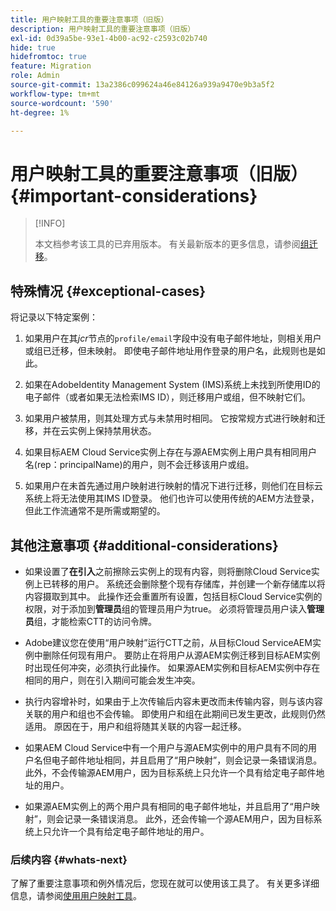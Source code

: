 ```yaml
---
title: 用户映射工具的重要注意事项（旧版）
description: 用户映射工具的重要注意事项（旧版）
exl-id: 0d39a5be-93e1-4b00-ac92-c2593c02b740
hide: true
hidefromtoc: true
feature: Migration
role: Admin
source-git-commit: 13a2386c099624a46e84126a939a9470e9b3a5f2
workflow-type: tm+mt
source-wordcount: '590'
ht-degree: 1%

---
```


# 用户映射工具的重要注意事项（旧版） {#important-considerations}

>[!INFO]
>
>本文档参考该工具的已弃用版本。 有关最新版本的更多信息，请参阅[组迁移](/help/journey-migration/content-transfer-tool/using-content-transfer-tool/group-migration.md)。

## 特殊情况 {#exceptional-cases}

将记录以下特定案例：

1. 如果用户在其&#x200B;*jcr*&#x200B;节点的`profile/email`字段中没有电子邮件地址，则相关用户或组已迁移，但未映射。 即使电子邮件地址用作登录的用户名，此规则也是如此。

1. 如果在AdobeIdentity Management System (IMS)系统上未找到所使用ID的电子邮件（或者如果无法检索IMS ID），则迁移用户或组，但不映射它们。

1. 如果用户被禁用，则其处理方式与未禁用时相同。 它按常规方式进行映射和迁移，并在云实例上保持禁用状态。

1. 如果目标AEM Cloud Service实例上存在与源AEM实例上用户具有相同用户名(rep：principalName)的用户，则不会迁移该用户或组。

1. 如果用户在未首先通过用户映射进行映射的情况下进行迁移，则他们在目标云系统上将无法使用其IMS ID登录。 他们也许可以使用传统的AEM方法登录，但此工作流通常不是所需或期望的。

## 其他注意事项 {#additional-considerations}

* 如果设置了&#x200B;**在引入**&#x200B;之前擦除云实例上的现有内容，则将删除Cloud Service实例上已转移的用户。 系统还会删除整个现有存储库，并创建一个新存储库以将内容摄取到其中。 此操作还会重置所有设置，包括目标Cloud Service实例的权限，对于添加到&#x200B;**管理员**&#x200B;组的管理员用户为true。 必须将管理员用户读入&#x200B;**管理员**&#x200B;组，才能检索CTT的访问令牌。

* Adobe建议您在使用“用户映射”运行CTT之前，从目标Cloud ServiceAEM实例中删除任何现有用户。 要防止在将用户从源AEM实例迁移到目标AEM实例时出现任何冲突，必须执行此操作。 如果源AEM实例和目标AEM实例中存在相同的用户，则在引入期间可能会发生冲突。

* 执行内容增补时，如果由于上次传输后内容未更改而未传输内容，则与该内容关联的用户和组也不会传输。 即使用户和组在此期间已发生更改，此规则仍然适用。 原因在于，用户和组将随其关联的内容一起迁移。

* 如果AEM Cloud Service中有一个用户与源AEM实例中的用户具有不同的用户名但电子邮件地址相同，并且启用了“用户映射”，则会记录一条错误消息。 此外，不会传输源AEM用户，因为目标系统上只允许一个具有给定电子邮件地址的用户。

* 如果源AEM实例上的两个用户具有相同的电子邮件地址，并且启用了“用户映射”，则会记录一条错误消息。 此外，还会传输一个源AEM用户，因为目标系统上只允许一个具有给定电子邮件地址的用户。

### 后续内容 {#whats-next}

了解了重要注意事项和例外情况后，您现在就可以使用该工具了。 有关更多详细信息，请参阅[使用用户映射工具](/help/journey-migration/content-transfer-tool/user-mapping-tool-legacy/using-user-mapping-tool-legacy.md)。
